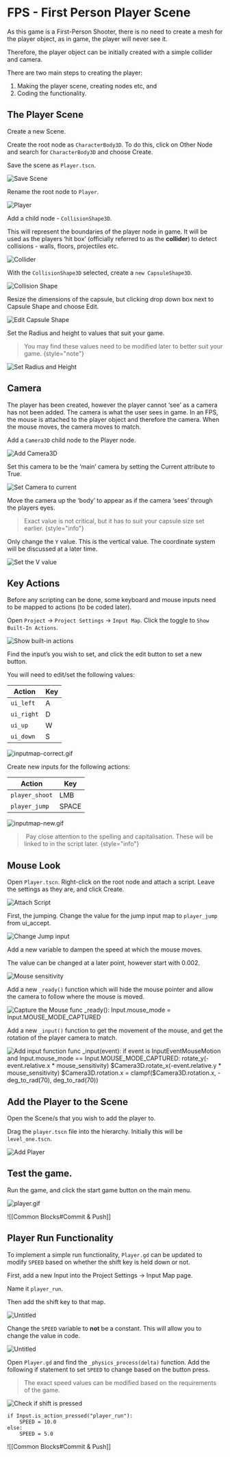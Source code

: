 # FPS - First Person Player Scene

As this game is a First-Person Shooter, there is no need to create a mesh for the player object, as in game, the player will never see it.

Therefore, the player object can be initially created with a simple collider and camera.

There are two main steps to creating the player:

1. Making the player scene, creating nodes etc, and 
2. Coding the functionality.

## The Player Scene

Create a new Scene. 

Create the root node as `CharacterBody3D`. To do this, click on Other Node and search for `CharacterBody3D` and choose Create.

Save the scene as `Player.tscn`.

![Save Scene](fpc-SaveScene.png)

Rename the root node to `Player`.

![Player](fpc-RenameRoot.png)

Add a child node - `CollisionShape3D`.

This will represent the boundaries of the player node in game. It will be used as the players ‘hit box’ (officially referred to as the **collider**) to detect collisions - walls, floors, projectiles etc.

![Collider](fpc-Collider.png)

With the `CollisionShape3D` selected, create a `new CapsuleShape3D`.

![Collision Shape](fpc-CollisionShape.png)

Resize the dimensions of the capsule, but clicking drop down box next to Capsule Shape and choose Edit.

![Edit Capsule Shape](fpc-EditCapsuleShape.png)

Set the Radius and height to values that suit your game.

> You may find these values need to be modified later to better suit your game.
{style="note"}

![Set Radius and Height](fpc-RadiusHeight.png)

## Camera

The player has been created, however the player cannot ‘see’ as a camera has not been added. The camera is what the user sees in game. In an FPS, the mouse is attached to the player object and therefore the camera. When the mouse moves, the camera moves to match.

Add a `Camera3D` child node to the Player node.

![Add Camera3D](fpc-Camera3d.png)

Set this camera to be the ‘main’ camera by setting the Current attribute to True.

![Set Camera to current](fpc-CameraCurrent.png)

Move the camera up the ‘body’ to appear as if the camera ‘sees’ through the players eyes.

> Exact value is not critical, but it has to suit your capsule size set earlier.
{style="info"}

Only change the `Y` value. This is the vertical value. The coordinate system will be discussed at a later time.

![Set the V value](fpc-CameraYValue.png)

## Key Actions

Before any scripting can be done, some keyboard and mouse inputs need to be mapped to actions (to be coded later).

Open `Project` → `Project Settings` → `Input Map`. Click the toggle to `Show Built-In Actions`.

![Show built-in actions](InputMap-BuiltInActions.png)

Find the input’s you wish to set, and click the edit button to set a new button.

You will need to edit/set the following values:

| Action     | Key |
|------------|-----|
| `ui_left`  | A   |
| `ui_right` | D   |
| `ui_up`    | W   |
| `ui_down`  | S   |


![inputmap-correct.gif](InputMap-correct.gif)

Create new inputs for the following actions:

| Action         | Key   |
|----------------|-------|
| `player_shoot` | LMB   |
| `player_jump`  | SPACE |


![inputmap-new.gif](InputMap-new.gif)


>️ Pay close attention to the spelling and capitalisation. These will be linked to in the script later.
{style="info"}

## Mouse Look

Open `Player.tscn`. Right-click on the root node and attach a script. Leave the settings as they are, and click Create.

![Attach Script](fpc-PlayerAddScript.png)

First, the jumping. Change the value for the jump input map to `player_jump` from ui_accept.

![Change Jump input](fpc-ScriptJump.png)

Add a new variable to dampen the speed at which the mouse moves.

The value can be changed at a later point, however start with 0.002.

![Mouse sensitivity](fpc-ScriptMouseSensitivity.png)

Add a new `_ready()` function which will hide the mouse pointer and allow the camera to follow where the mouse is moved.

<tabs>
<tab title="Screenshot">
<img src="fpc-ScriptMouseCapture.png" alt="Capture the Mouse"/>
</tab>
<tab title="Code">
<code-block>
func _ready():
    Input.mouse_mode = Input.MOUSE_MODE_CAPTURED
</code-block>
</tab>
</tabs>

Add a new `_input()` function to get the movement of the mouse, and get the rotation of the player camera to match.

<tabs>
<tab title="Screenshot">
<img src="fpc-ScriptAddInputFunc.png" alt="Add input function" />
</tab>
<tab title="Code">
<code-block>
func _input(event):
    if event is InputEventMouseMotion and Input.mouse_mode == Input.MOUSE_MODE_CAPTURED:
        rotate_y(-event.relative.x * mouse_sensitivity)
        $Camera3D.rotate_x(-event.relative.y * mouse_sensitivity)
        $Camera3D.rotation.x = clampf($Camera3D.rotation.x, -deg_to_rad(70), deg_to_rad(70))
</code-block>
</tab>
</tabs>




## Add the Player to the Scene

Open the Scene/s that you wish to add the player to.

Drag the `player.tscn` file into the hierarchy. Initially this will be `level_one.tscn`.

![Add Player](fpc-AddPlayer.png)

## Test the game.

Run the game, and click the start game button on the main menu.

![player.gif](fpc-PlayerInGame.gif)

![[Common Blocks#Commit & Push]]

## Player Run Functionality

To implement a simple run functionality, `Player.gd` can be updated to modify `SPEED` based on whether the shift key is held down or not.

First, add a new Input into the Project Settings → Input Map page.

Name it `player_run`.

Then add the shift key to that map.

![Untitled](fpc-InputMapShift.png)

Change the `SPEED` variable to **not** be a constant. This will allow you to change the value in code.

![Untitled](fpc-SpeedVariable.png)

Open `Player.gd` and find the `_physics_process(delta)` function. Add the following if statement to set `SPEED` to change based on the button press.

> The exact speed values can be modified based on the requirements of the game.

![Check if shift is pressed](fpc-SpeedShiftCheck.png)

```gdscript
if Input.is_action_pressed("player_run"):
	SPEED = 10.0
else:
	SPEED = 5.0
```


![[Common Blocks#Commit & Push]]